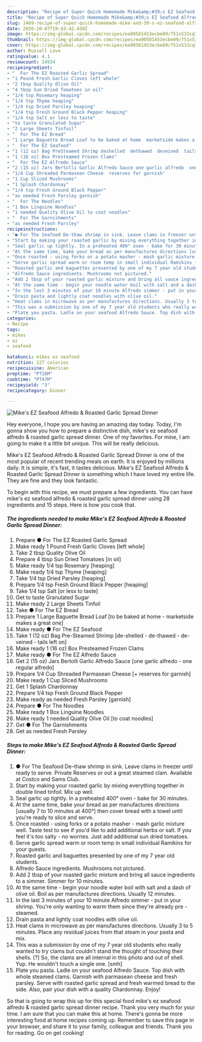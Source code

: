 ```yaml
---
description: "Recipe of Super Quick Homemade Mike&amp;#39;s EZ Seafood Alfredo &amp;amp; Roasted Garlic Spread Dinner"
title: "Recipe of Super Quick Homemade Mike&amp;#39;s EZ Seafood Alfredo &amp;amp; Roasted Garlic Spread Dinner"
slug: 1469-recipe-of-super-quick-homemade-mike-and-39-s-ez-seafood-alfredo-and-amp-roasted-garlic-spread-dinner
date: 2020-10-07T19:43:42.438Z
image: https://img-global.cpcdn.com/recipes/ea90581453ecbe89/751x532cq70/mikes-ez-seafood-alfredo-roasted-garlic-spread-dinner-recipe-main-photo.jpg
thumbnail: https://img-global.cpcdn.com/recipes/ea90581453ecbe89/751x532cq70/mikes-ez-seafood-alfredo-roasted-garlic-spread-dinner-recipe-main-photo.jpg
cover: https://img-global.cpcdn.com/recipes/ea90581453ecbe89/751x532cq70/mikes-ez-seafood-alfredo-roasted-garlic-spread-dinner-recipe-main-photo.jpg
author: Russell Love
ratingvalue: 4.1
reviewcount: 14934
recipeingredient:
- "  For The EZ Roasted Garlic Spread"
- "1 Pound Fresh Garlic Cloves left whole"
- "2 tbsp Quality Olive Oil"
- "4 tbsp Sun Dried Tomatoes in oil"
- "1/4 tsp Rosemary heaping"
- "1/4 tsp Thyme heaping"
- "1/4 tsp Dried Parsley heaping"
- "1/4 tsp Fresh Ground Black Pepper heaping"
- "1/4 tsp Salt or less to taste"
- "to taste Granulated Sugar"
- "2 Large Sheets Tinfoil"
- "  For The EZ Bread"
- "1 Large Baguette Bread Loaf to be baked at home  marketside makes a great one"
- "  For The EZ Seafood"
- "1 (12 oz) Bag PreSteamed Shrimp deshelled  dethawed  deveined  tails left on"
- "1 (16 oz) Box Presteamed Frozen Clams"
- "  For The EZ Alfredo Sauce"
- "2 (15 oz) Jars Bertolli Garlic Alfredo Sauce one garlic alfredo  one regular alfredo"
- "1/4 Cup Shreaded Parmasean Cheese  reserves for garnish"
- "1 Cup Sliced Mushrooms"
- "1 Splash Chardonnay"
- "1/4 tsp Fresh Ground Black Pepper"
- "as needed Fresh Parsley garnish"
- "  For The Noodles"
- "1 Box Linguine Noodles"
- "1 needed Quality Olive Oil to coat noodles"
- "  For The Garnishments"
- "as needed Fresh Parsley"
recipeinstructions:
- "● For The Seafood De-thaw shrimp in sink. Leave clams in freezer until ready to serve. Private Reserves or out a great steamed clam. Available at Costco and Sams Club."
- "Start by making your roasted garlic by mixing everything together in double lined tinfoil. Mix up well."
- "Seal garlic up tightly. In a preheated 400° oven - bake for 30 minutes."
- "At the same time, bake your bread as per manufactures directions [usually 7 to 10 minutes at 400°] then cover bread with a towel until you&#39;re ready to slice and serve."
- "Once roasted - using forks or a potato masher - mash garlic mixture well. Taste test to see if you&#39;d like to add additional herbs or salt. If you feel it&#39;s too salty - no worries. Just add additional sun dried tomatoes."
- "Serve garlic spread warm or room temp in small individual Ramikins for your guests."
- "Roasted garlic and baguettes presented by one of my 7 year old students."
- "Alfredo Sauce ingredients. Mushrooms not pictured."
- "Add 2 tbsp of your roasted garlic mixture and bring all sauce ingredients to a simmer. Simmer for 10 minutes."
- "At the same time - begin your noodle water boil with salt and a dash of olive oil. Boil as per manufactures directions. Usually 12 minutes."
- "In the last 3 minutes of your 10 minute Alfredo simmer - put in your shrimp. You&#39;re only wanting to warm them since they&#39;re already pre -steamed."
- "Drain pasta and lightly coat noodles with olive oil."
- "Heat clams in microwave as per manufactures directions. Usually 3 to 5 minutes. Place any residual juices from that steam in your pasta and mix."
- "This was a submission by one of my 7 year old students who really wanted to try clams but couldn&#39;t stand the thought of touching their shells. [?] So, the clams are all internal in this photo and out of shell. Yup. He wouldn&#39;t touch a single one. [smh]"
- "Plate you pasta. Ladle on your seafood Alfredo Sauce. Top dish with whole steamed clams. Garnish with parmasean cheese and fresh parsley. Serve with roasted garlic spread and fresh warmed bread to the side. Also, pair your dish with a quality Chardonnay. Enjoy!"
categories:
- Recipe
tags:
- mikes
- ez
- seafood

katakunci: mikes ez seafood 
nutrition: 227 calories
recipecuisine: American
preptime: "PT16M"
cooktime: "PT47M"
recipeyield: "3"
recipecategory: Dinner

---
```



![Mike&#39;s EZ Seafood Alfredo &amp; Roasted Garlic Spread Dinner](https://img-global.cpcdn.com/recipes/ea90581453ecbe89/751x532cq70/mikes-ez-seafood-alfredo-roasted-garlic-spread-dinner-recipe-main-photo.jpg)

Hey everyone, I hope you are having an amazing day today. Today, I'm gonna show you how to prepare a distinctive dish, mike&#39;s ez seafood alfredo &amp; roasted garlic spread dinner. One of my favorites. For mine, I am going to make it a little bit unique. This will be really delicious.

Mike&#39;s EZ Seafood Alfredo &amp; Roasted Garlic Spread Dinner is one of the most popular of recent trending meals on earth. It is enjoyed by millions daily. It is simple, it's fast, it tastes delicious. Mike&#39;s EZ Seafood Alfredo &amp; Roasted Garlic Spread Dinner is something which I have loved my entire life. They are fine and they look fantastic.




To begin with this recipe, we must prepare a few ingredients. You can have mike&#39;s ez seafood alfredo &amp; roasted garlic spread dinner using 28 ingredients and 15 steps. Here is how you cook that.

<!--inarticleads1-->

##### The ingredients needed to make Mike&#39;s EZ Seafood Alfredo &amp; Roasted Garlic Spread Dinner:

1. Prepare  ● For The EZ Roasted Garlic Spread
1. Make ready 1 Pound Fresh Garlic Cloves [left whole]
1. Take 2 tbsp Quality Olive Oil
1. Prepare 4 tbsp Sun Dried Tomatoes [in oil]
1. Make ready 1/4 tsp Rosemary [heaping]
1. Make ready 1/4 tsp Thyme [heaping]
1. Take 1/4 tsp Dried Parsley [heaping]
1. Prepare 1/4 tsp Fresh Ground Black Pepper [heaping]
1. Take 1/4 tsp Salt [or less to taste]
1. Get to taste Granulated Sugar
1. Make ready 2 Large Sheets Tinfoil
1. Take  ● For The EZ Bread
1. Prepare 1 Large Baguette Bread Loaf [to be baked at home - marketside makes a great one]
1. Make ready  ● For The EZ Seafood
1. Take 1 (12 oz) Bag Pre-Steamed Shrimp [de-shelled - de-thawed - de-veined - tails left on]
1. Make ready 1 (16 oz) Box Presteamed Frozen Clams
1. Make ready  ● For The EZ Alfredo Sauce
1. Get 2 (15 oz) Jars Bertolli Garlic Alfredo Sauce [one garlic alfredo - one regular alfredo]
1. Prepare 1/4 Cup Shreaded Parmasean Cheese [+ reserves for garnish]
1. Make ready 1 Cup Sliced Mushrooms
1. Get 1 Splash Chardonnay
1. Prepare 1/4 tsp Fresh Ground Black Pepper
1. Make ready as needed Fresh Parsley [garnish]
1. Prepare  ● For The Noodles
1. Make ready 1 Box Linguine Noodles
1. Make ready 1 needed Quality Olive Oil [to coat noodles]
1. Get  ● For The Garnishments
1. Get as needed Fresh Parsley




<!--inarticleads2-->

##### Steps to make Mike&#39;s EZ Seafood Alfredo &amp; Roasted Garlic Spread Dinner:

1. ● For The Seafood De-thaw shrimp in sink. Leave clams in freezer until ready to serve. Private Reserves or out a great steamed clam. Available at Costco and Sams Club.
1. Start by making your roasted garlic by mixing everything together in double lined tinfoil. Mix up well.
1. Seal garlic up tightly. In a preheated 400° oven - bake for 30 minutes.
1. At the same time, bake your bread as per manufactures directions [usually 7 to 10 minutes at 400°] then cover bread with a towel until you&#39;re ready to slice and serve.
1. Once roasted - using forks or a potato masher - mash garlic mixture well. Taste test to see if you&#39;d like to add additional herbs or salt. If you feel it&#39;s too salty - no worries. Just add additional sun dried tomatoes.
1. Serve garlic spread warm or room temp in small individual Ramikins for your guests.
1. Roasted garlic and baguettes presented by one of my 7 year old students.
1. Alfredo Sauce ingredients. Mushrooms not pictured.
1. Add 2 tbsp of your roasted garlic mixture and bring all sauce ingredients to a simmer. Simmer for 10 minutes.
1. At the same time - begin your noodle water boil with salt and a dash of olive oil. Boil as per manufactures directions. Usually 12 minutes.
1. In the last 3 minutes of your 10 minute Alfredo simmer - put in your shrimp. You&#39;re only wanting to warm them since they&#39;re already pre -steamed.
1. Drain pasta and lightly coat noodles with olive oil.
1. Heat clams in microwave as per manufactures directions. Usually 3 to 5 minutes. Place any residual juices from that steam in your pasta and mix.
1. This was a submission by one of my 7 year old students who really wanted to try clams but couldn&#39;t stand the thought of touching their shells. [?] So, the clams are all internal in this photo and out of shell. Yup. He wouldn&#39;t touch a single one. [smh]
1. Plate you pasta. Ladle on your seafood Alfredo Sauce. Top dish with whole steamed clams. Garnish with parmasean cheese and fresh parsley. Serve with roasted garlic spread and fresh warmed bread to the side. Also, pair your dish with a quality Chardonnay. Enjoy!




So that is going to wrap this up for this special food mike&#39;s ez seafood alfredo &amp; roasted garlic spread dinner recipe. Thank you very much for your time. I am sure that you can make this at home. There's gonna be more interesting food at home recipes coming up. Remember to save this page in your browser, and share it to your family, colleague and friends. Thank you for reading. Go on get cooking!
